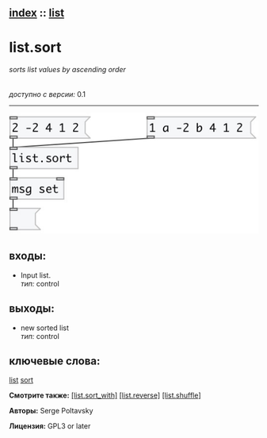[index](index.html) :: [list](category_list.html)
---

# list.sort

###### sorts list values by ascending order

*доступно с версии:* 0.1

---




[![example](../examples/img/list.sort.jpg)](../examples/pd/list.sort.pd)









## входы:

* Input list.<br>
_тип:_ control



## выходы:

* new sorted list<br>
_тип:_ control



## ключевые слова:

[list](keywords/list.html)
[sort](keywords/sort.html)



**Смотрите также:**
[\[list.sort_with\]](list.sort_with.html)
[\[list.reverse\]](list.reverse.html)
[\[list.shuffle\]](list.shuffle.html)




**Авторы:** Serge Poltavsky




**Лицензия:** GPL3 or later






